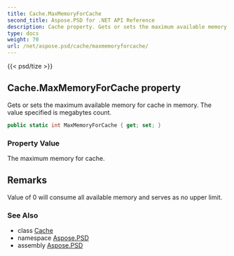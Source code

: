 ```yaml
---
title: Cache.MaxMemoryForCache
second_title: Aspose.PSD for .NET API Reference
description: Cache property. Gets or sets the maximum available memory for cache in memory. The value specified is megabytes count
type: docs
weight: 70
url: /net/aspose.psd/cache/maxmemoryforcache/
---
```

{{< psd/tize >}}
## Cache.MaxMemoryForCache property

Gets or sets the maximum available memory for cache in memory. The value specified is megabytes count.

```csharp
public static int MaxMemoryForCache { get; set; }
```

### Property Value

The maximum memory for cache.

## Remarks

Value of 0 will consume all available memory and serves as no upper limit.

### See Also

* class [Cache](../)
* namespace [Aspose.PSD](../../../aspose.psd/)
* assembly [Aspose.PSD](../../../)


